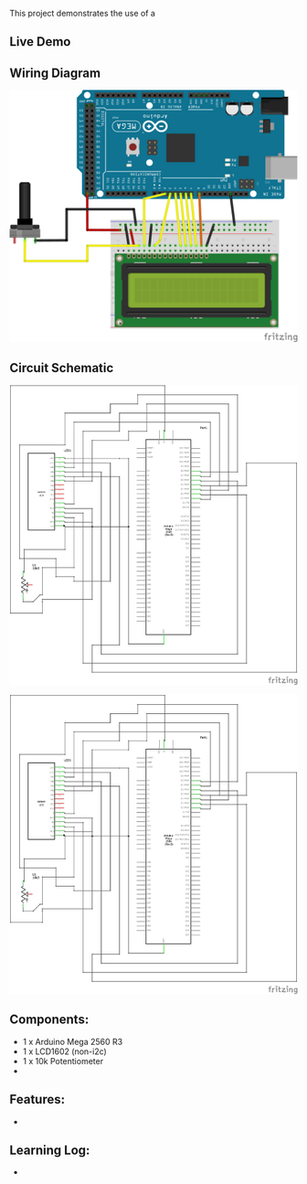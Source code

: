 This project demonstrates the use of a 

## Live Demo


## Wiring Diagram


![Wiring Diagram](./Random%20Project%20Wiring%20Diagram.png)
## Circuit Schematic



![Circuit Schematic](./Random%20Project%20Circuit%20Schematic.png)

![Circuit Schematic](./Random%20Project%20Circuit%20Schematic.png)

## Components:
- 1 x Arduino Mega 2560 R3
- 1 x LCD1602 (non-i2c)
- 1 x 10k Potentiometer
- 

## Features:
- 

## Learning Log:
- 
